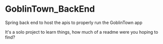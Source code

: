 # GoblinTown_BackEnd
Spring back end to host the apis to properly run the GoblinTown app

It's a solo project to learn things, how much of a readme were you hoping to find?

